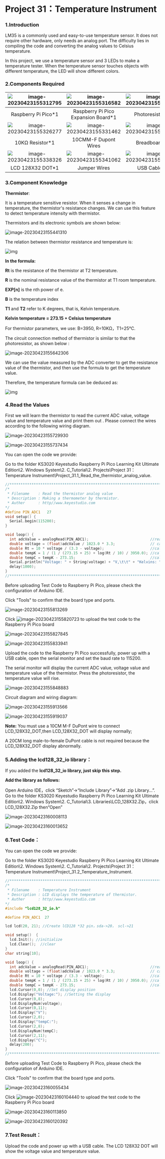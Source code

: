 # Project 31：Temperature Instrument

### 1.**Introduction**

LM35 is a commonly used and easy-to-use temperature sensor. It does not require other hardware, only needs an analog port. The difficulty lies in compiling the code and converting the analog values to Celsius temperature. 

In this project, we use a temperature sensor and 3 LEDs to make a temperature tester. When the temperature sensor touches objects with different temperature, the LED will show different colors.



### 2.**Components Required**

| ![image-20230423155312795](media/image-20230423155312795.png) | ![image-20230423155316582](media/image-20230423155316582.png) | ![image-20230423155320597](media/image-20230423155320597.png) |
| :----------------------------------------------------------: | :----------------------------------------------------------: | :----------------------------------------------------------: |
|                     Raspberry Pi Pico*1                      |             Raspberry Pi Pico Expansion Board*1              |                       Photoresistor*1                        |
| ![image-20230423155326277](media/image-20230423155326277.png) | ![image-20230423155331462](media/image-20230423155331462.png) | ![image-20230423155334390](media/image-20230423155334390.png) |
|                       10KΩ Resistor*1                        |                     10CMM-F Dupont Wires                     |                         Breadboard*1                         |
| ![image-20230423155338326](media/image-20230423155338326.png) | ![image-20230423155341062](media/image-20230423155341062.png) | ![image-20230423155343766](media/image-20230423155343766.png) |
|                       LCD 128X32 DOT*1                       |                         Jumper Wires                         |                         USB Cable*1                          |



### 3.**Component Knowledge**

**Thermistor**: 

It is a temperature sensitive resistor. When it senses a change in temperature, the thermistor's resistance changes. We can use this feature to detect temperature intensity with thermistor. 

Thermistors and its electronic symbols are shown below:

![image-20230423155441310](media/image-20230423155441310.png)

The relation between thermistor resistance and temperature is:

![img](media/wps1.png)

**In the formula:**

**Rt** is the resistance of the thermistor at T2 temperature.

**R** is the nominal resistance value of the thermistor at T1 room temperature.

**EXP\[n\]** is the nth power of e.

**B** is the temperature index

**T1** and **T2** refer to K degrees, that is, Kelvin temperature. 

**Kelvin temperature = 273.15 + Celsius temperature**

For thermistor parameters, we use: B=3950, R=10KΩ，T1=25℃.

The circuit connection method of thermistor is similar to that the photoresistor, as shown below :

![image-20230423155642306](media/image-20230423155642306.png)

We can use the value measured by the ADC converter to get the resistance value of the thermistor, and then use the formula to get the temperature value. 

Therefore, the temperature formula can be deduced as:

![img](media/wps2.png)

### 4.**Read the Values**

First we will learn the thermistor to read the current ADC value, voltage value and temperature value and print them out . Please connect the wires according to the following wiring diagram.

![image-20230423155729930](media/image-20230423155729930.png)

![image-20230423155737434](media/image-20230423155737434.png)

You can open the code we provide:

Go to the folder KS3020 Keyestudio Raspberry Pi Pico Learning Kit Ultimate Edition\2. Windows  System\2. C_Tutorial\2. Projects\Project 31：Temperature Instrument\Project_31.1_Read_the_thermistor_analog_value.

```c
//**********************************************************************************
/*  
 * Filename    : Read the thermistor analog value
 * Description : Making a thermometer by thermistor.
 * Auther      : http//www.keyestudio.com
*/
#define PIN_ADC1   27
void setup() {
  Serial.begin(115200);
}

void loop() {
  int adcValue = analogRead(PIN_ADC1);                            //read ADC pin
  double voltage = (float)adcValue / 1023.0 * 3.3;                // calculate voltage
  double Rt = 10 * voltage / (3.3 - voltage);                     //calculate resistance value of thermistor
  double tempK = 1 / (1 / (273.15 + 25) + log(Rt / 10) / 3950.0); //calculate temperature (Kelvin)
  double tempC = tempK - 273.15;                                  //calculate temperature (Celsius)
  Serial.println("Voltage: " + String(voltage) + "V,\t\t" + "Kelvins: " + String(tempK) + "K,\t" + "Temperature: " + String(tempC) + "C");
  delay(1000);
}
//**********************************************************************************
```


Before uploading Test Code to Raspberry Pi Pico, please check the configuration of Arduino IDE.

Click "Tools" to confirm that the board type and ports.

![image-20230423155813269](media/image-20230423155813269.png)

Click ![image-20230423155820723](media/image-20230423155820723.png) to upload the test code to the Raspberry Pi Pico board

![image-20230423155827845](media/image-20230423155827845.png)

![image-20230423155833941](media/image-20230423155833941.png)

Upload the code to the Raspberry Pi Pico successfully, power up with a USB cable, open the serial monitor and set the baud rate to 115200.

The serial monitor will display the current ADC value, voltage value and temperature value of the thermistor. Press the photoresistor, the temperature value will rise.

![image-20230423155848883](media/image-20230423155848883.png)

Circuit diagram and wiring diagram:

![image-20230423155913566](media/image-20230423155913566.png)

![image-20230423155919037](media/image-20230423155919037.png)

**Note:** You must use a 10CM M-F DuPont wire to connect LCD_128X32_DOT,then LCD_128X32_DOT will display normally;

A 20CM long male-to-female DuPont cable is not required because the LCD_128X32_DOT display abnormally.



### 5.**Adding the lcd128\_32\_io library：**

If you added the **lcd128\_32\_io library, just skip this step.**

**Add the library as follows:**

Open Arduino IDE，click “Sketch”→“Include Library”→“Add .zip Library...”. Go to the folder KS3020 Keyestudio Raspberry Pi Pico Learning Kit Ultimate Edition\2. Windows  System\2. C_Tutorial\3. Libraries\LCD_128X32.Zip，click LCD_128X32.Zip then“Open”

![image-20230423160008113](media/image-20230423160008113.png)

![image-20230423160013652](media/image-20230423160013652.png)

### 6.**Test Code：**

You can open the code we provide:

Go to the folder KS3020 Keyestudio Raspberry Pi Pico Learning Kit Ultimate Edition\2. Windows  System\2. C_Tutorial\2. Projects\Project 31：Temperature Instrument\Project_31.2_Temperature_Instrument.

```c
//**********************************************************************************
/*  
 * Filename    : Temperature Instrument
 * Description : LCD displays the temperature of thermistor.
 * Auther      : http//www.keyestudio.com
*/
#include "lcd128_32_io.h"

#define PIN_ADC1  27

lcd lcd(20, 21); //Create lCD128 *32 pin，sda->20， scl->21

void setup()  {
  lcd.Init(); //initialize
  lcd.Clear();  //clear
}
char string[10];

void loop() {
  int adcValue = analogRead(PIN_ADC1);                            //read ADC pin
  double voltage = (float)adcValue / 1023.0 * 3.3;                // calculate voltage
  double Rt = 10 * voltage / (3.3 - voltage);                     //calculate resistance value of thermistor
  double tempK = 1 / (1 / (273.15 + 25) + log(Rt / 10) / 3950.0); //calculate temperature (Kelvin)
  double tempC = tempK - 273.15;                                  //calculate temperature (Celsius)
  lcd.Cursor(0,0); //Set display position
  lcd.Display("Voltage:"); //Setting the display
  lcd.Cursor(0,8);
  lcd.DisplayNum(voltage);
  lcd.Cursor(0,11);
  lcd.Display("V");
  lcd.Cursor(2,0); 
  lcd.Display("tempC:");
  lcd.Cursor(2,8);
  lcd.DisplayNum(tempC);
  lcd.Cursor(2,11);
  lcd.Display("C");
  delay(200);
}
//**********************************************************************************
```


Before uploading Test Code to Raspberry Pi Pico, please check the configuration of Arduino IDE.

Click "Tools" to confirm that the board type and ports.

![image-20230423160055434](media/image-20230423160055434.png)

Click ![image-20230423160104440](media/image-20230423160104440.png) to upload the test code to the Raspberry Pi Pico board

![image-20230423160113850](media/image-20230423160113850.png)

![image-20230423160120392](media/image-20230423160120392.png)

### 7.**Test Result：**

Upload the code and power up with a USB cable. The LCD 128X32 DOT will show the voltage value and temperature value.
